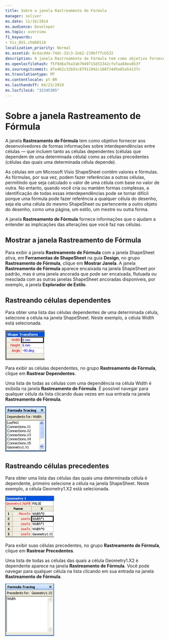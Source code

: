 ```yaml
---
title: Sobre a janela Rastreamento de Fórmula
manager: soliver
ms.date: 11/16/2014
ms.audience: Developer
ms.topic: overview
f1_keywords:
- Vis_DSS.chm60118
localization_priority: Normal
ms.assetid: 0cdacd4e-74dc-32c3-2eb2-219bf7fcb532
description: A janela Rastreamento de Fórmula tem como objetivo fornecer aos desenvolvedores de formas informações sobre interdependências entre células — que incluem tanto as células dependentes (células que dependem de uma determinada célula) como as células precedentes (células das quais uma determinada célula depende).
ms.openlocfilehash: f5f9d6a7ba3ab7049715d31342cfe7aa68ea053f
ms.sourcegitcommit: 8fe462c32b91c87911942c188f3445e85a54137c
ms.translationtype: MT
ms.contentlocale: pt-BR
ms.lasthandoff: 04/23/2019
ms.locfileid: "32345305"
---
```

# <a name="about-the-formula-tracing-window"></a>Sobre a janela Rastreamento de Fórmula

A janela **Rastreamento de Fórmula** tem como objetivo fornecer aos desenvolvedores de formas informações sobre interdependências entre células — que incluem tanto as células dependentes (células que dependem de uma determinada célula) como as células precedentes (células das quais uma determinada célula depende). 
  
As células em um Microsoft Visio ShapeSheet contêm valores e fórmulas. As fórmulas, por sua vez, podem fazer referências a outras células, permitindo que seja calculado o valor de uma célula com base no valor de outra. No entanto, quando você cria ou mantém formas complexas, a identificação de todas essas interdependências pode se tornar difícil porque uma fórmula pode fazer referência a qualquer célula do desenho, seja ela uma célula do mesmo ShapeSheet ou pertencente a outro objeto do desenho, como uma página, um estilo, um mestre ou outra forma. 
  
A janela **Rastreamento de Fórmula** fornece informações que o ajudam a entender as implicações das alterações que você faz nas células. 
  
## <a name="displaying-the-formula-tracing-window"></a>Mostrar a janela Rastreamento de Fórmula

Para exibir a janela **Rastreamento de Fórmula** com a janela ShapeSheet ativa, em **Ferramentas de ShapeSheet** na guia **Design**, no grupo **Rastreamento de Fórmula**, clique em **Mostrar Janela**. A janela **Rastreamento de Fórmula** aparece encaixada na janela ShapeSheet por padrão, mas é uma janela ancorada que pode ser encaixada, flutuada ou mesclada com as outras janelas ShapeSheet ancoradas disponíveis, por exemplo, a janela **Explorador de Estilo**. 
  
## <a name="tracing-dependent-cells"></a>Rastreando células dependentes

Para obter uma lista das células dependentes de uma determinada célula, selecione a célula na janela ShapeSheet. Neste exemplo, a célula Width está selecionada. 
  
![Célula de largura está selecionada](media/ShapeSheetDependents_UI_01_ZA01039814.gif)
  
Para exibir as células dependentes, no grupo **Rastreamento de Fórmula**, clique em **Rastrear Dependentes**.
  
Uma lista de todas as células com uma dependência na célula Width é exibida na janela **Rastreamento de Fórmula**. É possível navegar para qualquer célula da lista clicando duas vezes em sua entrada na janela **Rastreamento de Fórmula**. 
  
![Todas as células com uma dependência na célula Largura aparecem na janela Rastreamento de Fórmula](media/ShapeSheetDependents_UI_02_ZA01039815.gif)
  
## <a name="tracing-precendent-cells"></a>Rastreando células precedentes

Para obter uma lista das células das quais uma determinada célula é dependente, primeiro selecione a célula na janela ShapeSheet. Neste exemplo, a célula Geometry1.X2 está selecionada. 
  
![A célula Geometry1.X2 está selecionada](media/ShapeSheetPrecedents_UI_01_ZA01039817.gif)
  
Para exibir suas células precedentes, no grupo **Rastreamento de Fórmula**, clique em **Rastrear Precedentes**.
  
Uma lista de todas as células das quais a célula Geometry1.X2 é dependente aparece na janela **Rastreamento de Fórmula**. Você pode navegar para qualquer célula na lista clicando em sua entrada na janela **Rastreamento de Fórmula**. 
  
![Todas as células das quais a célula Geometry1.X2 depende aparecem na janela Rastreamento de Fórmula](media/ShapeSheetPrecedents_UI_02_ZA01039818.gif)
  

